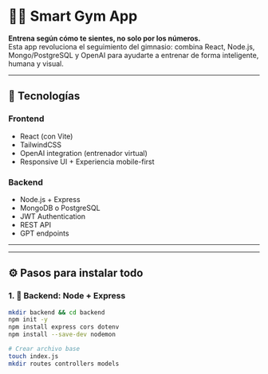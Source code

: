 # 🏋️‍♂️ Smart Gym App

**Entrena según cómo te sientes, no solo por los números.**  
Esta app revoluciona el seguimiento del gimnasio: combina React, Node.js, Mongo/PostgreSQL y OpenAI para ayudarte a entrenar de forma inteligente, humana y visual.

---

## 🚀 Tecnologías

### Frontend
- React (con Vite)
- TailwindCSS
- OpenAI integration (entrenador virtual)
- Responsive UI + Experiencia mobile-first

### Backend
- Node.js + Express
- MongoDB o PostgreSQL
- JWT Authentication
- REST API
- GPT endpoints

---

---

## ⚙️ Pasos para instalar todo

### 1. 🔧 Backend: Node + Express

```bash
mkdir backend && cd backend
npm init -y
npm install express cors dotenv
npm install --save-dev nodemon

# Crear archivo base
touch index.js
mkdir routes controllers models
